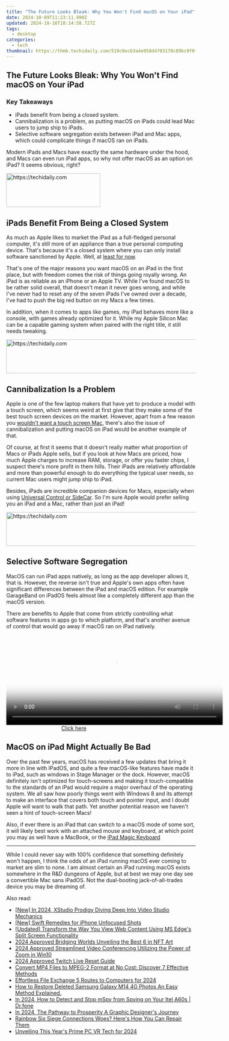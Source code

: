 ```yaml
---
title: "The Future Looks Bleak: Why You Won't Find macOS on Your iPad"
date: 2024-10-09T11:23:11.990Z
updated: 2024-10-16T10:14:58.727Z
tags:
  - desktop
categories:
  - tech
thumbnail: https://thmb.techidaily.com/519c0ecb3a4e958d4703170c89bc9f0f4e206bb0aa2219c94653cd1097dc9a0c.jpg
---
```


## The Future Looks Bleak: Why You Won't Find macOS on Your iPad

### Key Takeaways

* iPads benefit from being a closed system.
* Cannibalization is a problem, as putting macOS on iPads could lead Mac users to jump ship to iPads.
* Selective software segregation exists between iPad and Mac apps, which could complicate things if macOS ran on iPads.

 Modern iPads and Macs have exactly the same hardware under the hood, and Macs can even run iPad apps, so why not offer macOS as an option on iPad? It seems obvious, right?

<!-- affiliate ads begin -->
<a href="https://aligracehair.sjv.io/c/5597632/2135354/19272" target="_top" id="2135354">
  <img src="//a.impactradius-go.com/display-ad/19272-2135354" border="0" alt="https://techidaily.com" width="250" height="90"/>
</a>
<img height="0" width="0" src="https://aligracehair.sjv.io/i/5597632/2135354/19272" style="position:absolute;visibility:hidden;" border="0" />
<!-- affiliate ads end -->

##  iPads Benefit From Being a Closed System

 As much as Apple likes to market the iPad as a full-fledged personal computer, it's still more of an appliance than a true personal computing device. That's because it's a closed system where you can only install software sanctioned by Apple. Well, at [least for now](https://iphone-unlock.techidaily.com/in-2024-how-to-access-your-apple-iphone-15-when-you-forget-the-passcode-drfone-by-drfone-ios/).

 That's one of the major reasons you want macOS on an iPad in the first place, but with freedom comes the risk of things going royally wrong. An iPad is as reliable as an iPhone or an Apple TV. While I've found macOS to be rather solid overall, that doesn't mean it never goes wrong, and while I've never had to reset any of the seven iPads I've owned over a decade, I've had to push the big red button on my Macs a few times.

 In addition, when it comes to apps like games, my iPad behaves more like a console, with games already optimized for it. While my Apple Silicon Mac can be a capable gaming system when paired with the right title, it still needs tweaking.

<!-- affiliate ads begin -->
<a href="https://aligracehair.sjv.io/c/5597632/2012420/19272" target="_top" id="2012420">
  <img src="//a.impactradius-go.com/display-ad/19272-2012420" border="0" alt="https://techidaily.com" width="728" height="90"/>
</a>
<img height="0" width="0" src="https://aligracehair.sjv.io/i/5597632/2012420/19272" style="position:absolute;visibility:hidden;" border="0" />
<!-- affiliate ads end -->

##  Cannibalization Is a Problem

 Apple is one of the few laptop makers that have yet to produce a model with a touch screen, which seems weird at first give that they make some of the best touch screen devices on the market. However, apart from a few reason you [wouldn't want a touch screen Mac](https://facebook-videos.techidaily.com/faceless-watchers-of-fb-flashbacks/), there's also the issue of cannibalization and putting macOS on iPad would be another example of that.

 Of course, at first it seems that it doesn't really matter what proportion of Macs or iPads Apple sells, but if you look at how Macs are priced, how much Apple charges to increase RAM, storage, or offer you faster chips, I suspect there's more profit in them hills. Their iPads are relatively affordable and more than powerful enough to do everything the typical user needs, so current Mac users might jump ship to iPad.

 Besides, iPads are incredible companion devices for Macs, especially when using [Universal Control or SideCar](https://hardware-updates.techidaily.com/get-your-logitech-hd-webcam-c270-driver-for-latest-windows-versions/). So I'm sure Apple would prefer selling you an iPad and a Mac, rather than just an iPad!

<!-- affiliate ads begin -->
<a href="https://review-au.sjv.io/c/5597632/2135315/14409" target="_top" id="2135315">
  <img src="//a.impactradius-go.com/display-ad/14409-2135315" border="0" alt="https://techidaily.com" width="728" height="90"/>
</a>
<img height="0" width="0" src="https://review-au.sjv.io/i/5597632/2135315/14409" style="position:absolute;visibility:hidden;" border="0" />
<!-- affiliate ads end -->

##  Selective Software Segregation

 MacOS can run iPad apps natively, as long as the app developer allows it, that is. However, the reverse isn't true and Apple's own apps often have significant differences between the iPad and macOS edition. For example GarageBand on iPadOS feels almost like a completely different app than the macOS version.

 There are benefits to Apple that come from strictly controlling what software features in apps go to which platform, and that's another avenue of control that would go away if macOS ran on iPad natively.

<!-- affiliate ads begin -->
<span id="1982459">
					<video width="576" height="240" style="cursor:pointer"
           poster="//a.impactradius-go.com/display-clicktoplayimage/1982459.png"
           onclick="if(!this.playClicked){this.play();this.setAttribute('controls',true);this.playClicked=true;}">
	   <source src="//a.impactradius-go.com/display-ad/22993-1982459">
	   <img src="//a.impactradius-go.com/display-clicktoplayimage/1982459.png" style="border: none; height: 100%; width: 100%; object-fit: contain">
	</video>
	<div style="width:360px;text-align:center"><a href="javascript:window.open(decodeURIComponent('https%3A%2F%2Fhomestyler.sjv.io%2Fc%2F5597632%2F1982459%2F22993'), '_blank');void(0);">Click here</a></div>
</span>
<img height="0" width="0" src="https://imp.pxf.io/i/5597632/1982459/22993" style="position:absolute;visibility:hidden;" border="0" />
<!-- affiliate ads end -->

##  MacOS on iPad Might Actually Be Bad

 Over the past few years, macOS has received a few updates that bring it more in line with IPadOS, and quite a few macOS-like features have made it to iPad, such as windows in Stage Manager or the dock. However, macOS definitely isn't optimized for touch-screens and making it touch-compatible to the standards of an iPad would require a major overhaul of the operating system. We all saw how poorly things went with Windows 8 and its attempt to make an interface that covers both touch and pointer input, and I doubt Apple will want to walk that path. Yet another potential reason we haven't seen a hint of touch-screen Macs!

 Also, if ever there is an iPad that can switch to a macOS mode of some sort, it will likely best work with an attached mouse and keyboard, at which point you may as well have a MacBook, or the [iPad Magic Keyboard](https://www.amazon.com/Apple-Magic-Keyboard-iPad-Pro-12-9-inch/dp/B09322LR1R/?tag=hotoge-20&ascsubtag=UUhtgUeUpU2002608&asc%5Frefurl=https%3A%2F%2Fwww.howtogeek.com%2Fits-time-to-give-up-hope-of-ever-seeing-macos-on-the-ipad%2F&asc%5Fcampaign=Evergreen) 

---

 While I could never say with 100% confidence that something definitely won't happen, I think the odds of an iPad running macOS ever coming to market are slim to none. I am almost certain an iPad running macOS exists somewhere in the R&D dungeons of Apple, but at best we may one day see a convertible Mac sans iPadOS. Not the dual-booting jack-of-all-trades device you may be dreaming of.

<ins class="adsbygoogle"
     style="display:block"
     data-ad-format="autorelaxed"
     data-ad-client="ca-pub-7571918770474297"
     data-ad-slot="1223367746"></ins>

<ins class="adsbygoogle"
     style="display:block"
     data-ad-client="ca-pub-7571918770474297"
     data-ad-slot="8358498916"
     data-ad-format="auto"
     data-full-width-responsive="true"></ins>

<span class="atpl-alsoreadstyle">Also read:</span>
<div><ul>
<li><a href="https://fox-glue.techidaily.com/new-in-2024-xstudio-prodigy-diving-deep-into-video-studio-mechanics/"><u>[New] In 2024, XStudio Prodigy Diving Deep Into Video Studio Mechanics</u></a></li>
<li><a href="https://some-skills.techidaily.com/new-swift-remedies-for-iphone-unfocused-shots/"><u>[New] Swift Remedies for iPhone Unfocused Shots</u></a></li>
<li><a href="https://some-skills.techidaily.com/updated-transform-the-way-you-view-web-content-using-ms-edges-split-screen-functionality/"><u>[Updated] Transform the Way You View Web Content Using MS Edge's Split Screen Functionality</u></a></li>
<li><a href="https://extra-lessons.techidaily.com/2024-approved-bridging-worlds-unveiling-the-best-6-in-nft-art/"><u>2024 Approved Bridging Worlds Unveiling the Best 6 in NFT Art</u></a></li>
<li><a href="https://some-skills.techidaily.com/2024-approved-streamlined-video-conferencing-utilizing-the-power-of-zoom-in-win10/"><u>2024 Approved Streamlined Video Conferencing Utilizing the Power of Zoom in Win10</u></a></li>
<li><a href="https://some-skills.techidaily.com/2024-approved-twitch-live-reset-guide/"><u>2024 Approved Twitch Live Reset Guide</u></a></li>
<li><a href="https://some-knowledge.techidaily.com/convert-mp4-files-to-mpeg-2-format-at-no-cost-discover-7-effective-methods/"><u>Convert MP4 Files to MPEG-2 Format at No Cost: Discover 7 Effective Methods</u></a></li>
<li><a href="https://fox-blue.techidaily.com/effortless-file-exchange-5-routes-to-computers-for-2024/"><u>Effortless File Exchange 5 Routes to Computers for 2024</u></a></li>
<li><a href="https://blog-min.techidaily.com/how-to-restore-deleted-samsung-galaxy-m14-4g-photos-an-easy-method-explained-by-fonelab-android-recover-photos/"><u>How to Restore Deleted Samsung Galaxy M14 4G Photos An Easy Method Explained.</u></a></li>
<li><a href="https://location-social.techidaily.com/in-2024-how-to-detect-and-stop-mspy-from-spying-on-your-itel-a60s-drfone-by-drfone-virtual-android/"><u>In 2024, How to Detect and Stop mSpy from Spying on Your Itel A60s | Dr.fone</u></a></li>
<li><a href="https://some-skills.techidaily.com/in-2024-the-pathway-to-prosperity-a-graphic-designers-journey/"><u>In 2024, The Pathway to Prosperity A Graphic Designer's Journey</u></a></li>
<li><a href="https://win-answers.techidaily.com/rainbow-six-siege-connections-woes-heres-how-you-can-repair-them/"><u>Rainbow Six Siege Connections Woes? Here's How You Can Repair Them</u></a></li>
<li><a href="https://some-approaches.techidaily.com/unveiling-this-years-prime-pc-vr-tech-for-2024/"><u>Unveiling This Year's Prime PC VR Tech for 2024</u></a></li>
</ul></div>

